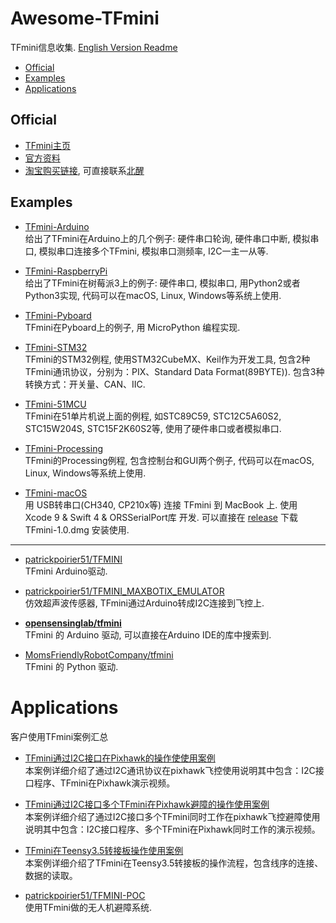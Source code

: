 # Awesome-TFmini

TFmini信息收集.  [English Version Readme](/README.md)  

- [Official](#official)   
- [Examples](#examples)  
- [Applications](#applications)  



## Official
- [TFmini主页](http://benewake.com/tfmini.html)   
- [官方资料](http://benewake.com/down.html)  
- [淘宝购买链接](https://item.taobao.com/item.htm?spm=a1z10.3-c.w4002-15511889465.14.58ac1084x6ubC&id=554821569293), 可直接联系[北醒](http://benewake.com/index.html)  



## Examples

- [TFmini-Arduino](https://github.com/TFmini/TFmini-Arduino)
<br>给出了TFmini在Arduino上的几个例子: 硬件串口轮询, 硬件串口中断, 模拟串口, 模拟串口连接多个TFmini, 模拟串口测频率, I2C一主一从等.  

- [TFmini-RaspberryPi](https://github.com/TFmini/TFmini-RaspberryPi)
<br>给出了TFmini在树莓派3上的例子: 硬件串口, 模拟串口, 用Python2或者Python3实现, 代码可以在macOS, Linux, Windows等系统上使用.   

- [TFmini-Pyboard](https://github.com/TFmini/TFmini-Pyboard)
<br>TFmini在Pyboard上的例子, 用 MicroPython 编程实现. 

- [TFmini-STM32](https://github.com/TFmini/TFmini-STM32)
<br>TFmini的STM32例程, 使用STM32CubeMX、Keil作为开发工具, 包含2种TFmini通讯协议，分别为：PIX、Standard Data Format(89BYTE)). 包含3种转换方式：开关量、CAN、IIC. 

- [TFmini-51MCU](https://github.com/TFmini/TFmini-51MCU)
<br>TFmini在51单片机说上面的例程, 如STC89C59, STC12C5A60S2, STC15W204S, STC15F2K60S2等, 使用了硬件串口或者模拟串口. 

- [TFmini-Processing](https://github.com/TFmini/TFmini-Processing)
<br>TFmini的Processing例程, 包含控制台和GUI两个例子, 代码可以在macOS, Linux, Windows等系统上使用.  

- [TFmini-macOS](https://github.com/TFmini/TFmini-macOS)
<br>用 USB转串口(CH340, CP210x等) 连接 TFmini 到 MacBook 上. 使用 Xcode 9 & Swift 4 & ORSSerialPort库 开发. 可以直接在 [release](https://github.com/TFmini/TFmini-macOS/releases) 下载 TFmini-1.0.dmg 安装使用.    

---

- [patrickpoirier51/TFMINI](https://github.com/patrickpoirier51/TFMINI)
<br>TFmini Arduino驱动. 

- [patrickpoirier51/TFMINI_MAXBOTIX_EMULATOR](https://github.com/patrickpoirier51/TFMINI_MAXBOTIX_EMULATOR)
<br>仿效超声波传感器, TFmini通过Arduino转成I2C连接到飞控上. 

- **[opensensinglab/tfmini](https://github.com/opensensinglab/tfmini)**
<br>TFmini 的 Arduino 驱动, 可以直接在Arduino IDE的库中搜索到.    

- [MomsFriendlyRobotCompany/tfmini](https://github.com/MomsFriendlyRobotCompany/tfmini)
<br>TFmini 的 Python 驱动. 




# Applications 

客户使用TFmini案例汇总

- [TFmini通过I2C接口在Pixhawk的操作使使用案例](https://discuss.ardupilot.org/t/how-to-make-the-tfmini-rangefinder-talk-i2c/24403)
<br>本案例详细介绍了通过I2C通讯协议在pixhawk飞控使用说明其中包含：I2C接口程序、TFmini在Pixhawk演示视频。

- [TFmini通过I2C接口多个TFmini在Pixhawk避障的操作使用案例](https://discuss.ardupilot.org/t/avoidance-experiments-with-the-poc-and-benewake-tfmini/25277)
<br>本案例详细介绍了通过I2C接口多个TFmini同时工作在pixhawk飞控避障使用说明其中包含：I2C接口程序、多个TFmini在Pixhawk同时工作的演示视频。

- [TFmini在Teensy3.5转接板操作使用案例](https://discuss.ardupilot.org/t/benewake-tfmini-inexpensive-lidar-with-teensy-3-5/24510)
<br>本案例详细介绍了TFmini在Teensy3.5转接板的操作流程，包含线序的连接、数据的读取。
 
- [patrickpoirier51/TFMINI-POC](https://github.com/patrickpoirier51/TFMINI-POC)
<br>使用TFmini做的无人机避障系统.   


